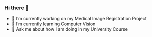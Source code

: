 ### Hi there 👋

- 🔭 I’m currently working on my Medical Image Registration Project
- 🌱 I’m currently learning Computer Vision
- 💬 Ask me about how I am doing in my University Course

<!--
**matthewcheng222/matthewcheng222** is a ✨ _special_ ✨ repository because its `README.md` (this file) appears on your GitHub profile.

Here are some ideas to get you started:

- 🔭 I’m currently working on ...
- 🌱 I’m currently learning ...
- 👯 I’m looking to collaborate on ...
- 🤔 I’m looking for help with ...
- 💬 Ask me about ...
- 📫 How to reach me: ...
- 😄 Pronouns: ...
- ⚡ Fun fact: ...
-->
